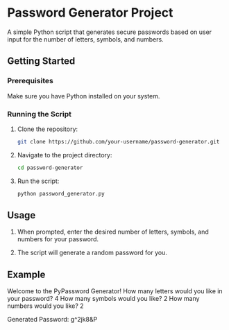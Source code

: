 # Password Generator Project

A simple Python script that generates secure passwords based on user input for the number of letters, symbols, and numbers.

## Getting Started

### Prerequisites

Make sure you have Python installed on your system.

### Running the Script

1. Clone the repository:

    ```bash
    git clone https://github.com/your-username/password-generator.git
    ```

2. Navigate to the project directory:

    ```bash
    cd password-generator
    ```

3. Run the script:

    ```bash
    python password_generator.py
    ```

## Usage

1. When prompted, enter the desired number of letters, symbols, and numbers for your password.

2. The script will generate a random password for you.

## Example

Welcome to the PyPassword Generator!
How many letters would you like in your password? 4
How many symbols would you like? 2
How many numbers would you like? 2

Generated Password: g^2jk8&P

